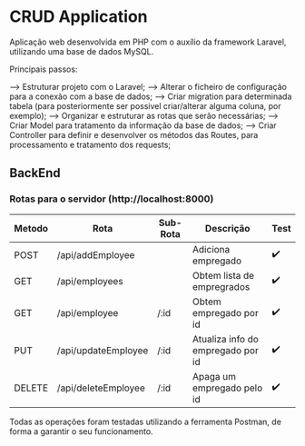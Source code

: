 # CRUD Application

Aplicação web desenvolvida em PHP com o auxílio da framework Laravel, utilizando uma base de dados MySQL. 

Principais passos:

--> Estruturar projeto com o Laravel;
--> Alterar o ficheiro de configuração para a conexão com a base de dados;
--> Criar migration para determinada tabela (para posteriormente ser possivel criar/alterar alguma coluna, por exemplo);
--> Organizar e estruturar as rotas que serão necessárias;
--> Criar Model para tratamento da informação da base de dados;
--> Criar Controller para definir e desenvolver os métodos das Routes, para processamento e tratamento dos requests;

## BackEnd

### Rotas para o servidor (http://localhost:8000)

| Metodo | Rota                | Sub-Rota           | Descrição                                |  Test  |
|--------|---------------------|--------------------|------------------------------------------|--------|
| POST   | /api/addEmployee    |                    | Adiciona empregado		       | :heavy_check_mark: |
| GET    | /api/employees      |                    | Obtem lista de empregrados	       | :heavy_check_mark: |
| GET    | /api/employee       | /:id               | Obtem empregado por id		       | :heavy_check_mark: |
| PUT    | /api/updateEmployee | /:id               | Atualiza info do empregado por id	       | :heavy_check_mark: |
| DELETE | /api/deleteEmployee | /:id               | Apaga um empregado pelo id	       | :heavy_check_mark: |

Todas as operações foram testadas utilizando a ferramenta Postman, de forma a garantir o seu funcionamento.
